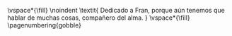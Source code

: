 \vspace*{\fill}
\noindent
\textit{
Dedicado a Fran, porque aún tenemos que hablar de muchas cosas, compañero del alma.
}
\vspace*{\fill}
\pagenumbering{gobble}
